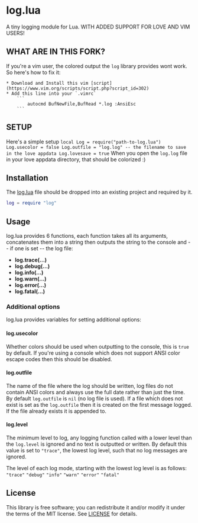 # log.lua
A tiny logging module for Lua. WITH ADDED SUPPORT FOR LOVE AND VIM USERS!

## WHAT ARE IN THIS FORK?
If you're a vim user, the colored output the `log` library provides wont work. So here's how to fix
it:

	* Download and Install this vim [script](https://www.vim.org/scripts/script.php?script_id=302)
	* Add this line into your `.vimrc` 
		```
			autocmd BufNewFile,BufRead *.log :AnsiEsc
		```
## SETUP
Here's a simple setup
	```
		local Log = require("path-to-log.lua")
			Log.usecolor = false
			Log.outfile = "log.log" -- the filename to save in the love appdata
			Log.lovesave = true
	```
When you open the `log.log` file in your love appdata directory, that should be colorized :)

## Installation
The [log.lua](log.lua?raw=1) file should be dropped into an existing project
and required by it.
```lua
log = require "log"
``` 

## Usage
log.lua provides 6 functions, each function takes all its arguments,
concatenates them into a string then outputs the string to the console and --
if one is set -- the log file:

* **log.trace(...)**
* **log.debug(...)**
* **log.info(...)**
* **log.warn(...)**
* **log.error(...)**
* **log.fatal(...)**


### Additional options
log.lua provides variables for setting additional options:

#### log.usecolor
Whether colors should be used when outputting to the console, this is `true` by
default. If you're using a console which does not support ANSI color escape
codes then this should be disabled.

#### log.outfile
The name of the file where the log should be written, log files do not contain
ANSI colors and always use the full date rather than just the time. By default
`log.outfile` is `nil` (no log file is used). If a file which does not exist is
set as the `log.outfile` then it is created on the first message logged. If the
file already exists it is appended to.

#### log.level
The minimum level to log, any logging function called with a lower level than
the `log.level` is ignored and no text is outputted or written. By default this
value is set to `"trace"`, the lowest log level, such that no log messages are
ignored.

The level of each log mode, starting with the lowest log level is as follows:
`"trace"` `"debug"` `"info"` `"warn"` `"error"` `"fatal"`


## License
This library is free software; you can redistribute it and/or modify it under
the terms of the MIT license. See [LICENSE](LICENSE) for details.

